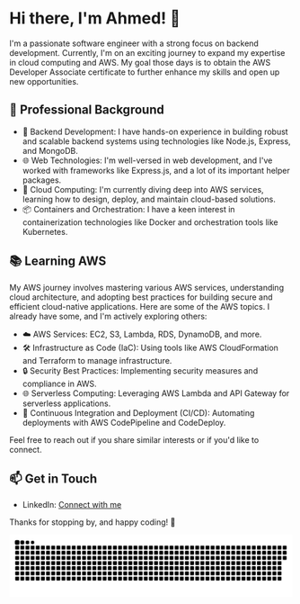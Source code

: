 # Hi there, I'm Ahmed! 👋

I'm a passionate software engineer with a strong focus on backend development.
Currently, I'm on an exciting journey to expand my expertise in cloud computing and AWS.
My goal those days is to obtain the AWS Developer Associate certificate to further enhance my skills and open up new opportunities.

## 💼 Professional Background

- 🔧 Backend Development: I have hands-on experience in building robust and scalable backend systems using technologies like Node.js, Express, and MongoDB.
- 🌐 Web Technologies: I'm well-versed in web development, and I've worked with frameworks like Express.js, and a lot of its important helper packages.
- 🚀 Cloud Computing: I'm currently diving deep into AWS services, learning how to design, deploy, and maintain cloud-based solutions.
- 📦 Containers and Orchestration: I have a keen interest in containerization technologies like Docker and orchestration tools like Kubernetes.

## 📚 Learning AWS

My AWS journey involves mastering various AWS services, understanding cloud architecture, and adopting best practices for building secure and efficient cloud-native applications.
Here are some of the AWS topics. I already have some, and I'm actively exploring others:

- ☁️ AWS Services: EC2, S3, Lambda, RDS, DynamoDB, and more.
- 🛠️ Infrastructure as Code (IaC): Using tools like AWS CloudFormation and Terraform to manage infrastructure.
- 🔒 Security Best Practices: Implementing security measures and compliance in AWS.
- 🌐 Serverless Computing: Leveraging AWS Lambda and API Gateway for serverless applications.
- 🔄 Continuous Integration and Deployment (CI/CD): Automating deployments with AWS CodePipeline and CodeDeploy.

<!--START_SECTION:waka-->
<!--END_SECTION:waka-->

Feel free to reach out if you share similar interests or if you'd like to connect.

## 📫 Get in Touch

- LinkedIn: [Connect with me](linkedin.com/in/ahmed-salem-62ab41195)

Thanks for stopping by, and happy coding! 🚀


<picture>
  <source media="(prefers-color-scheme: dark)" srcset="https://raw.githubusercontent.com/ASalem404/ASalem404/output/github-contribution-grid-snake-dark.svg">
  <source media="(prefers-color-scheme: light)" srcset="https://raw.githubusercontent.com/ASalem404/ASalem404/output/github-contribution-grid-snake.svg">
  <img alt="github contribution grid snake animation" src="https://raw.githubusercontent.com/ASalem404/ASalem404/output/github-contribution-grid-snake.svg">
</picture>
